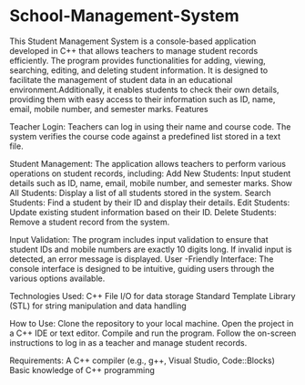 # School-Management-System
This Student Management System is a console-based application developed in C++ that allows teachers to manage student records efficiently. The program provides functionalities for adding, viewing, searching, editing, and deleting student information. It is designed to facilitate the management of student data in an educational environment.Additionally, it enables students to check their own details, providing them with easy access to their information such as ID, name, email, mobile number, and semester marks.
Features

Teacher Login: Teachers can log in using their name and course code. The system verifies the course code against a predefined list stored in a text file.

Student Management: The application allows teachers to perform various operations on student records, including:
  Add New Students: Input student details such as ID, name, email, mobile number, and semester marks.
  Show All Students: Display a list of all students stored in the system.
  Search Students: Find a student by their ID and display their details.
  Edit Students: Update existing student information based on their ID.
  Delete Students: Remove a student record from the system.
  
Input Validation: The program includes input validation to ensure that student IDs and mobile numbers are exactly 10 digits long. If invalid input is detected, an error message is displayed.
User -Friendly Interface: The console interface is designed to be intuitive, guiding users through the various options available.

Technologies Used:
    C++
    File I/O for data storage
    Standard Template Library (STL) for string manipulation and data handling

How to Use:
    Clone the repository to your local machine.
    Open the project in a C++ IDE or text editor.
    Compile and run the program.
    Follow the on-screen instructions to log in as a teacher and manage student records.

Requirements:
    A C++ compiler (e.g., g++, Visual Studio, Code::Blocks)
    Basic knowledge of C++ programming
